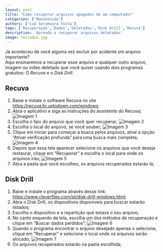 ```yaml
---
layout: post
title: "Como recuperar arquivos apagados de um computador"
categories: ['Manutenção']
authors: ['Luã Serumuara Viola'] 
tags: ['Recuperação','Dados','Deletados','Disk Drill','Recuva']
description: 'Aprenda a recuperar arquivos deletados'
image: teclado2.jpg
---
```

Já aconteceu de você alguma vez excluir por acidente um arquivo importante?             
Aqui ensinaremos a recuperar esse arquivo e qualquer outro arquivo, imagem ou video deletado que você quiser usando dois programas gratuitos: O _Recuva_ e o _Disk Drill_.

## Recuva
1. Baixe e instale o software Recuva no site <https://recuva.br.uptodown.com/windows>;
2. Abra o aplicativo e siga as instruções do assistente do Recuva;
![Imagem 1](/42/images/post/Print1.png)
3. Escolha o tipo do arquivo que você quer recuperar;
![Imagem 2](/42/images/post/Print2.png)
4. Escolha o local do arquivo, se você souber;
![Imagem 3](/42/images/post/Print3.png)
5. Clique em iniciar para começar a busca pelos arquivos, ative a opção “Ativar verificação profunda” para uma busca mais completa;
![Imagem 4](/42/images/post/Print4.png)
6. Depois que essa tela aparecer selecione os arquivos que você deseja restaurar, clique em “Recuperar” e escolha o local para onde os arquivos irão;
![Imagem 5](/42/images/post/Print5.png)
7. Abra a pasta que você escolheu, os arquivos recuperados estarão lá;

## Disk Drill
1. Baixe e instale o programa através desse link: <https://www.cleverfiles.com/pt/disk-drill-windows.html>;
2. Abra o Disk Drill, os dispositivos disponíveis para buscar estarão listados;
3. Escolha o dispositivo e a repartição que estava o seu arquivo;
4. No canto esquerdo da tela, escolha um dos métodos de recuperação e clique em “Buscar dados perdidos”;
![Imagem 6](/42/images/post/Print6.png)
5. Quando o programa encontrar o arquivo desejado apenas o selecione, clique em “Recuperar” e selecione o local onde os arquivos serão alocado;
![Imagem 7](/42/images/post/Print7.png)
6. Os arquivos recuperados estarão na pasta escolhida;

